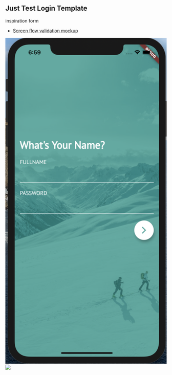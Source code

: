 ## Just Test Login Template
inspiration form 
- [Screen flow validation mockup](https://www.justinmind.com/blog/\7-awesome-mobile-app-mockups-to-download/ )

![](https://github.com/iEmDevX/flutter-login-template-flutter/blob/master/Screen-Shot.png)
![](https://github.com/iEmDevX/flutter-login-template-flutter/blob/master/ezgif.com-video-to-gif.gif)
